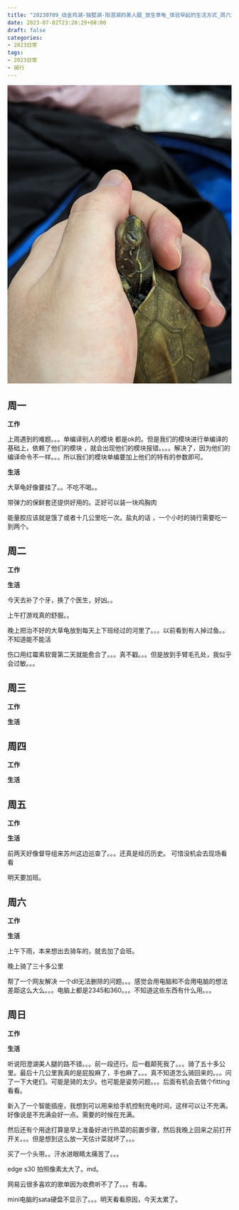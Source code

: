 ```yaml
---
title: "20230709_绕金鸡湖-独墅湖-阳澄湖的美人腿_放生草龟_体验早起的生活方式_周六加班"
date: 2023-07-02T23:20:29+08:00
draft: false
categories:
- 2023日常
tags:
- 2023日常
- 骑行
---
```


![不吃不喝放生了](https://raw.githubusercontent.com/nianyisi/20220717/main/2023/06/PXL_20230628_165913838.jpg)


## 周一

**工作**

上周遇到的难题。。。单编译别人的模块 都是ok的。但是我们的模块进行单编译的基础上，依赖了他们的模块 ，就会出现他们的模块报错。。。。解决了，因为他们的编译命令不一样。。。所以我们的模块单编要加上他们的特有的参数即可。

**生活**

大草龟好像要挂了。。不吃不喝。。

带弹力的保鲜套还提供好用的。正好可以装一块鸡胸肉

能量胶应该就是饿了或者十几公里吃一次。盐丸的话 ，一个小时的骑行需要吃一到两个。




## 周二

**工作**



**生活**

今天去补了个牙，换了个医生，好凶。。

上午打游戏真的舒服。。

晚上把治不好的大草龟放到每天上下班经过的河里了。。。以前看到有人掉过鱼。。不知道能不能活

伤口用红霉素软膏第二天就能愈合了。。。真不戳。。。但是放到手臂毛孔处，我似乎会过敏。。。

## 周三


**工作**



**生活**


## 周四


**工作**



**生活**



## 周五


**工作**



**生活**

前两天好像督导组来苏州这边巡查了。。。还真是经历历史。 可惜没机会去现场看看

明天要加班。

## 周六


**工作**



**生活**

上午下雨，本来想出去骑车的，就去加了会班。

晚上骑了三十多公里

帮了一个网友解决 一个dll无法删除的问题。。。感觉会用电脑和不会用电脑的想法差距这么大么。。。电脑上都是2345和360。。。不知道这些东西有什么用。。。


## 周日


**工作**



**生活**

听说阳澄湖美人腿的路不错。。。前一段还行。后一截颠死我了。。。骑了五十多公里。最后十几公里我真的是屁股麻了，手也麻了。。。真不知道怎么骑回来的。。。问了一下大佬们。可能是骑的太少。也可能是姿势问题。。。后面有机会去做个fitting看看。

新入了一个智能插座，我想到可以用来给手机控制充电时间，这样可以让不充满。好像说是不充满会好一点。需要的时候在充满。

然后还有个用途打算是早上准备好进行热菜的前置步骤，然后我晚上回来之前打开开关。。。但是想到这么放一天估计菜就坏了。。。

买了一个头带。。汗水进眼睛太痛苦了。。。

edge s30 拍照像素太大了。md。 

网易云很多喜欢的歌单因为收费听不了了。。。有毒。

mini电脑的sata硬盘不显示了。。。明天看看原因，今天太累了。



